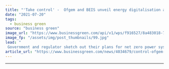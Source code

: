 ```yaml
---
title: "'Take control' -  Ofgem and BEIS unveil energy digitalisation and smart technologies strategies"
date: "2021-07-20"
tags: 
  - business green
source: "business green"
image_url: "https://www.businessgreen.com/api/v1/wps/f916527/8a483018-7754-4c81-99e4-bbce954cfd74/5/matthew-henry-134263-unsplash-power-lines-large-185x114.jpg"
image_fp: "/assets/img/post_thumbnails/99.jpg"
lead: "
 Government and regulator sketch out their plans for net zero power system through package of new strategies, consultations, and calls for evidence  ..."
article_url: "https://www.businessgreen.com/news/4034679/control-ofgem-beis-unveil-energy-digitalisation-smart-technologies-strategies"
---
```


---
